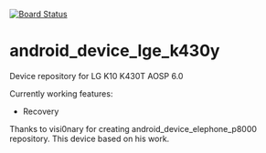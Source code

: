 [![Board Status](https://parsamparpary.visualstudio.com/bc37f146-a19a-4b36-b5cf-a62ccd6a94db/f8d2f382-78e9-48df-9235-3d9775f102ed/_apis/work/boardbadge/120bc9b4-86ed-4a91-ba86-38110d1faba7)](https://parsamparpary.visualstudio.com/bc37f146-a19a-4b36-b5cf-a62ccd6a94db/_boards/board/t/f8d2f382-78e9-48df-9235-3d9775f102ed/Microsoft.RequirementCategory)
# android_device_lge_k430y
Device repository for LG K10 K430T AOSP 6.0

Currently working features:
* Recovery

Thanks to visi0nary for creating android_device_elephone_p8000 repository. This device based on his work.
